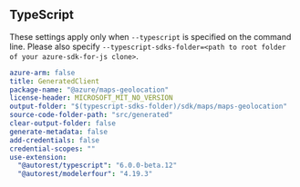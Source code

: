 ## TypeScript

These settings apply only when `--typescript` is specified on the command line.
Please also specify `--typescript-sdks-folder=<path to root folder of your azure-sdk-for-js clone>`.

``` yaml $(typescript)
azure-arm: false
title: GeneratedClient
package-name: "@azure/maps-geolocation"
license-header: MICROSOFT_MIT_NO_VERSION
output-folder: "$(typescript-sdks-folder)/sdk/maps/maps-geolocation"
source-code-folder-path: "src/generated"
clear-output-folder: false
generate-metadata: false
add-credentials: false
credential-scopes: ""
use-extension:
  "@autorest/typescript": "6.0.0-beta.12"
  "@autorest/modelerfour": "4.19.3"
```

